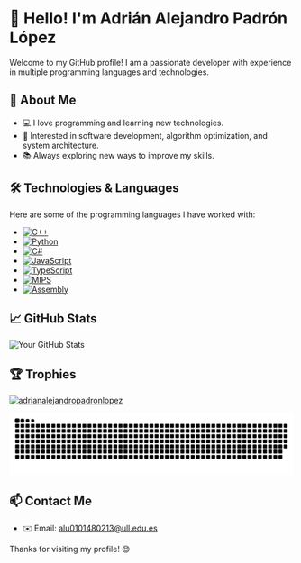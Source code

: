 # 👋 Hello! I'm Adrián Alejandro Padrón López

Welcome to my GitHub profile! I am a passionate developer with experience in multiple programming languages and technologies.

## 🚀 About Me
- 💻 I love programming and learning new technologies.
- 🎯 Interested in software development, algorithm optimization, and system architecture.
- 📚 Always exploring new ways to improve my skills.

## 🛠️ Technologies & Languages

Here are some of the programming languages I have worked with:

- [![C++](https://img.shields.io/badge/C++-00599C?style=flat&logo=c%2b%2b&logoColor=white)](https://cplusplus.com/)
- [![Python](https://img.shields.io/badge/Python-3776AB?style=flat&logo=python&logoColor=white)](https://www.python.org/doc/)
- [![C#](https://img.shields.io/badge/C%23-239120?style=flat&logo=c-sharp&logoColor=white)](https://learn.microsoft.com/en-us/dotnet/csharp/)
- [![JavaScript](https://img.shields.io/badge/JavaScript-F7DF1E?style=flat&logo=javascript&logoColor=black)](https://developer.mozilla.org/en-US/docs/Web/JavaScript)
- [![TypeScript](https://img.shields.io/badge/TypeScript-3178C6?style=flat&logo=typescript&logoColor=white)](https://www.typescriptlang.org/docs/)
- [![MIPS](https://img.shields.io/badge/MIPS-004482?style=flat&logo=mips&logoColor=white)](https://en.wikichip.org/wiki/mips)
- [![Assembly](https://img.shields.io/badge/Assembly-525252?style=flat&logo=assemblyscript&logoColor=white)](https://en.wikipedia.org/wiki/Assembly_language)

## 📈 GitHub Stats
![Your GitHub Stats](https://github-readme-stats.vercel.app/api?username=adrianalejandropadronlopez&show_icons=true&theme=dark)

## 🏆 Trophies
<p align="left"> <a href="https://github.com/ryo-ma/github-profile-trophy"><img src="https://github-profile-trophy.vercel.app/?username=adrianalejandropadronlopez" alt="adrianalejandropadronlopez" /></a> </p>

<picture>
  <source
    media="(prefers-color-scheme: dark)"
    srcset="https://raw.githubusercontent.com/alu0101246949/alu0101246949/output/github-contribution-grid-snake-dark.svg"
  />
  <source
    media="(prefers-color-scheme: light)"
    srcset="https://raw.githubusercontent.com/alu0101246949/alu0101246949/output/github-contribution-grid-snake.svg"
  />
  <img
    alt="github contribution grid snake animation"
    src="https://raw.githubusercontent.com/alu0101246949/alu0101246949/output/github-contribution-grid-snake.svg"
  />
</picture>

## 📫 Contact Me
- ✉️ Email: [alu0101480213@ull.edu.es](mailto:alu0101480213@ull.edu.es)

Thanks for visiting my profile! 😊



<!--
**adrianalejandropadronlopez/adrianalejandropadronlopez** is a ✨ _special_ ✨ repository because its `README.md` (this file) appears on your GitHub profile.

Here are some ideas to get you started:

- 🔭 I’m currently working on ...
- 🌱 I’m currently learning ...
- 👯 I’m looking to collaborate on ...
- 🤔 I’m looking for help with ...
- 💬 Ask me about ...
- 📫 How to reach me: ...
- 😄 Pronouns: ...
- ⚡ Fun fact: ...
-->
